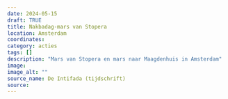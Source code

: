 ```yaml
---
date: 2024-05-15
draft: TRUE
title: Nakbadag-mars van Stopera
location: Amsterdam
coordinates: 
category: acties
tags: []
description: "Mars van Stopera en mars naar Maagdenhuis in Amsterdam"
image: 
image_alt: ""
source_name: De Intifada (tijdschrift)
source: 
---
```

